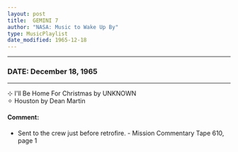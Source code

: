 ```yaml
---
layout: post
title:  GEMINI 7
author: "NASA: Music to Wake Up By"
type: MusicPlaylist
date_modified: 1965-12-18
---
```


----
### DATE: December 18, 1965
----
⊹ I'll Be Home For Christmas by UNKNOWN  &nbsp;<br />✧ Houston by Dean Martin

#### Comment:
* Sent to the crew just before retrofire. - Mission Commentary Tape 610, page 1
